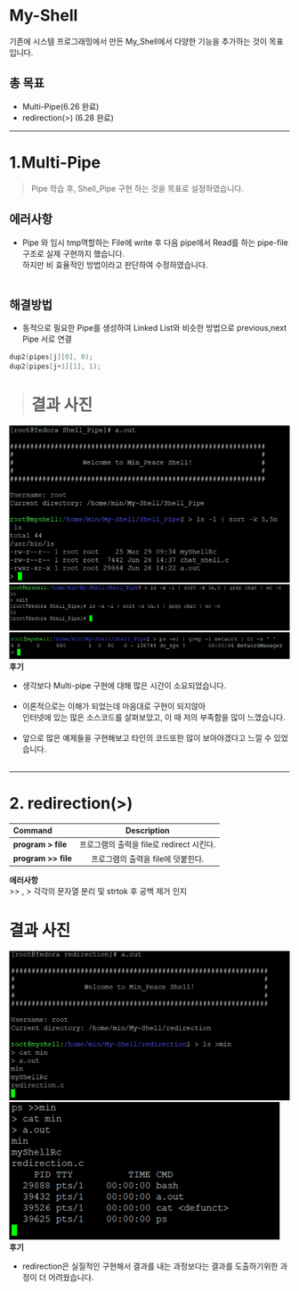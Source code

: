 # My-Shell
기존에 시스템 프로그래밍에서 만든 My_Shell에서 다양한 기능을 추가하는 것이 목표입니다.</br>

## 총 목표
* Multi-Pipe(6.26 완료)
* redirection(>) (6.28 완료)  
_____
# 1.Multi-Pipe
> Pipe 학습 후, Shell_Pipe 구현 하는 것을 목표로 설정하였습니다. 

## **에러사항**
* Pipe 와 임시 tmp역할하는 File에 write 후 다음 pipe에서 Read를 하는 pipe-file 구조로 실제 구현까지 했습니다. </br>하지만 비 효율적인 방법이라고 판단하여 수정하였습니다.
</br></br>
## **해결방법**
* 동적으로 필요한 Pipe를 생성하여 Linked List와 비슷한 방법으로 previous,next Pipe 서로 연결 
```C                 
dup2(pipes[j][0], 0);             
dup2(pipes[j+1][1], 1);
```

># 결과 사진
![Alt text](img/image.png)
![Alt text](img/image-2.png)
![Alt text](img/image-3.png)
</br>
**후기**
* 생각보다 Multi-pipe 구현에 대해 많은 시간이 소요되었습니다.</br> </br>
* 이론적으로는 이해가 되었는데 마음대로 구현이 되지않아  </br>인터넷에 있는 많은 소스코드를 살펴보았고, 이 때 저의 부족함을 많이 느꼈습니다.</br> </br>
* 앞으로 많은 예제들을 구현해보고 타인의 코드또한 많이 보아야겠다고 느낄 수 있었습니다.
</br> </br>
----
# 2. redirection(>)
|Command| Description|
|:---|:---:|
|**program > file**|프로그램의 출력을 file로 redirect 시킨다.|
|**program >> file**|프로그램의 출력을 file에 덧붙힌다.|


**에러사항**
<br/>>> , > 각각의 문자열 분리 및 strtok 후 공백 제거 인지<br/>
# 결과 사진
![Alt text](img/image-10.png)
![Alt text](img/image-11.png)<br/>
**후기**
* redirection은 실질적인 구현해서 결과를 내는 과정보다는 결과를 도출하기위한 과정이 더 어려웠습니다.
